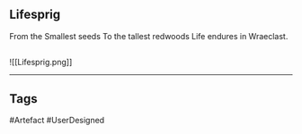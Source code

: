 ## Lifesprig
From the Smallest seeds
To the tallest redwoods
Life endures in Wraeclast.
## 
![[Lifesprig.png]]

---
## Tags
#Artefact
#UserDesigned 